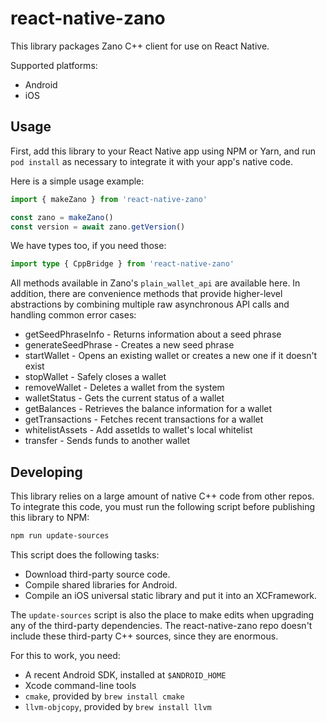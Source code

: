 # react-native-zano

This library packages Zano C++ client for use on React Native.

Supported platforms:

- Android
- iOS

## Usage

First, add this library to your React Native app using NPM or Yarn, and run `pod install` as necessary to integrate it with your app's native code.

Here is a simple usage example:

```js
import { makeZano } from 'react-native-zano'

const zano = makeZano()
const version = await zano.getVersion()
```

We have types too, if you need those:

```ts
import type { CppBridge } from 'react-native-zano'
```

All methods available in Zano's `plain_wallet_api` are available here. In addition, there are convenience methods that provide higher-level abstractions by combining multiple raw asynchronous API calls and handling common error cases:

- getSeedPhraseInfo - Returns information about a seed phrase
- generateSeedPhrase - Creates a new seed phrase
- startWallet - Opens an existing wallet or creates a new one if it doesn't exist
- stopWallet - Safely closes a wallet
- removeWallet - Deletes a wallet from the system
- walletStatus - Gets the current status of a wallet
- getBalances - Retrieves the balance information for a wallet
- getTransactions - Fetches recent transactions for a wallet
- whitelistAssets - Add assetIds to wallet's local whitelist
- transfer - Sends funds to another wallet

## Developing

This library relies on a large amount of native C++ code from other repos. To integrate this code, you must run the following script before publishing this library to NPM:

```sh
npm run update-sources
```

This script does the following tasks:

- Download third-party source code.
- Compile shared libraries for Android.
- Compile an iOS universal static library and put it into an XCFramework.

The `update-sources` script is also the place to make edits when upgrading any of the third-party dependencies. The react-native-zano repo doesn't include these third-party C++ sources, since they are enormous.

For this to work, you need:

- A recent Android SDK, installed at `$ANDROID_HOME`
- Xcode command-line tools
- `cmake`, provided by `brew install cmake`
- `llvm-objcopy`, provided by `brew install llvm`
